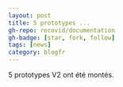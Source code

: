 ```yaml
---
layout: post
title: 5 prototypes ...
gh-repo: recovid/documentation
gh-badge: [star, fork, follow]
tags: [news]
category: blogfr
---
```


5 prototypes V2 ont été montés.
